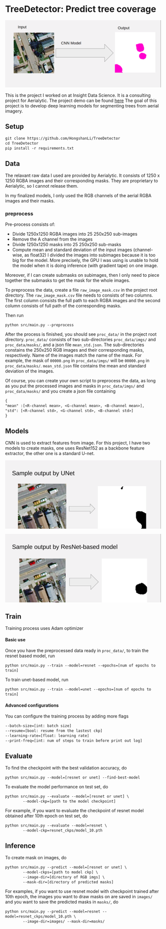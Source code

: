 # TreeDetector: Predict tree coverage
![Project Description](./static/proj_dsp.png)

This is the project I worked on at Insight Data Science.
It is a consulting project for Aerialytic.
The project demo can be found [here](https://docs.google.com/presentation/d/1hNJnrgQvOk3Bi-aoHRNYCFyrtNb9LjB2eyo4sXsL4n8/edit#slide=id.g5cf1a3734f_0_6)
The goal of this project is to develop deep learning models for segmenting
trees from aerial imagery.

## Setup
```
git clone https://github.com/HongshanLi/TreeDetector
cd TreeDetector
pip install -r requirements.txt
```

## Data
The relavant raw data I used are provided by Aerialytic. 
It consists of 1250 x 1250 RGBA images and their corresponding masks.
They are proprietary to Aerialytic, so I cannot release them. 

In my finalized models, I only used the RGB channels of the 
aerial RGBA images and their masks. 


### preprocess
Pre-process consists of:
- Divide 1250x1250 RGBA images into 25 250x250 sub-images
- Remove the A channel from the images
- Divide 1250x1250 masks into 25 250x250 sub-masks
- Compute mean and standard deviation of the input images (channel-wise, as float32) 
I divided the images into subimages because it is too big for the model.
More precisely, the GPU I was using is unable to hold the model when 
it is doing inference (with gradient tape) on one image.

Moreover, if I can create submasks on subimages, then I only need to piece
together the submasks to get the mask for the whole images.

To preprocess the data, create a file `raw_image_mask.csv` in the project
root directory. The `raw_image_mask.csv` file needs to consists of two 
columns. The first column consists the full path to each RGBA images
and the second column consists of full path of the corresponding masks.

Then run
```
python src/main.py --preprocess
```
After the process is finished, you should see `proc_data/` in the project
root directory. `proc_data/` consists of two sub-directories 
`proc_data/imgs/` and `proc_data/masks/`, and a json file `mean_std.json`.
The sub-directories constains the 250x250 RGB images 
and their corresponding masks, respectively. Name of the images match 
the name of the mask. For example, the mask of `00000.png` in `proc_data/imgs/`
will be `00000.png` in `proc_data/masks/`. `mean_std.json` file contains the
mean and standard deviation of the images.

Of course, you can create your own script to preprocess the data, as long as
you put the processed images and masks in `proc_data/imgs/` 
and `proc_data/masks/` and you create a json file containing 
```
{
"mean" :[<R-channel mean>, <G-channel mean>, <B-channel mean>],
"std": [<R-channel std>, <G-channel std>, <B-channel std>]
}
```

## Models
CNN is used to extract features from image. For this project, I have 
two models to create masks, one uses ResNet152 as a backbone feature
extractor, the other one is a standard U-net.

![sample output](./static/sample_unet.png)

![sample output](./static/sample_resnet.png)



## Train
Training process uses Adam optimizer
#### Basic use
Once you have the preprocessed data ready in `proc_data/`, to train the resnet
based model, run
```
python src/main.py --train --model=resnet --epochs=[num of epochs to train]
```
To train unet-based model, run
```
python src/main.py --train --model=unet --epochs=[num of epochs to train]
```
#### Advanced configurations
You can configure the training process by adding more flags



```
--batch-size=[int: batch size]
--resume=[bool: resume from the lastest ckp]
--learning-rate=[float: learning rate]
--print-freq=[int: num of steps to train before print out log]
```

## Evaluate
To find the checkpoint with the best validation accuracy, do
```
python src/main.py --model=[resnet or unet] --find-best-model 
```

To evaluate the model performance on test set, do
```
python src/main.py --evaluate --model=[resnet or unet] \
        --model-ckp=[path to the model checkpoint]
```
For example, if you want to evaluate the checkpoint of 
resnet model obtained after 10th epoch on test set, do
```
python src/main.py --evaluate --model=resnet \
        --model-ckp=resnet_ckps/model_10.pth
```

## Inference
To create mask on images, do
```
python src/main.py --predict --model=[resnet or unet] \
        --model-ckps=[path to model ckp] \
        --image-dir=[directory of RGB imgs] \
        --mask-dir=[directory of predicted masks]
```
For examples, if you want to use resnet model with checkpoint trained after 10th epoch,
the images you want to draw masks on are saved in `images/` and you want to 
save the predicted masks in `masks/`, do
```
python src/main.py --predict --model=resnet --model=resnet_ckps/model_10.pth \
        --image-dir=images/ --mask-dir=masks/
```








